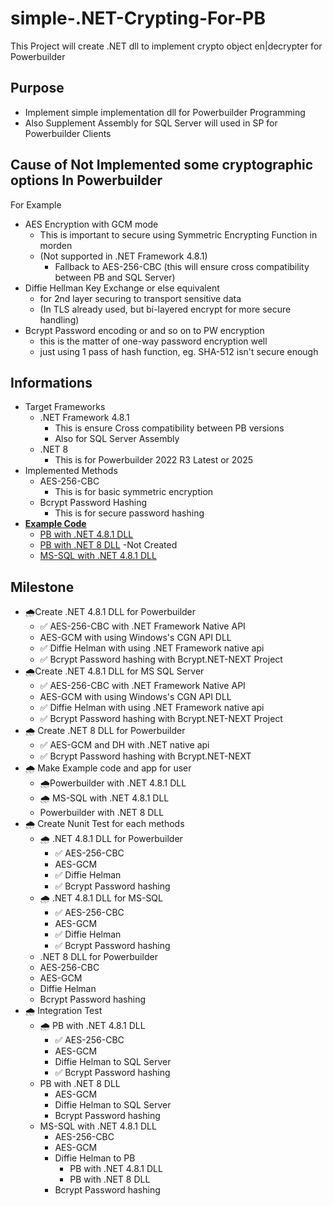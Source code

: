 # simple-.NET-Crypting-For-PB
This Project will create .NET dll to implement crypto object en|decrypter for Powerbuilder

## Purpose
- Implement simple implementation dll for Powerbuilder Programming
- Also Supplement Assembly for SQL Server will used in SP for Powerbuilder Clients

## Cause of Not Implemented some cryptographic options In Powerbuilder
For Example
- AES Encryption with GCM mode
  - This is important to secure using Symmetric Encrypting Function in morden
  - (Not supported in .NET Framework 4.8.1)
    - Fallback to AES-256-CBC (this will ensure cross compatibility between PB and SQL Server)
- Diffie Hellman Key Exchange or else equivalent
  - for 2nd layer securing to transport sensitive data 
  - (In TLS already used, but bi-layered encrypt for more secure handling)
- Bcrypt Password encoding or and so on to PW encryption
  - this is the matter of one-way password encryption well
  - just using 1 pass of hash function, eg. SHA-512 isn't secure enough

## Informations
- Target Frameworks
  - .NET Framework 4.8.1
    - This is ensure Cross compatibility between PB versions
    - Also for SQL Server Assembly
  - .NET 8
    - This is for Powerbuilder 2022 R3 Latest or 2025
- Implemented Methods
  - AES-256-CBC
    - This is for basic symmetric encryption
  - Bcrypt Password Hashing
    - This is for secure password hashing
- **[Example Code](https://github.com/yuseok-kim-edushare/simple-.net-Crypting-For-PowerBuilder/tree/main/Examples)**
  - [PB with .NET 4.8.1 DLL](https://github.com/yuseok-kim-edushare/simple-.net-Crypting-For-PowerBuilder/tree/main/Examples/Powerbuilder-Net%204.8)
  - [PB with .NET 8 DLL](https://github.com/yuseok-kim-edushare/simple-.net-Crypting-For-PowerBuilder/tree/main/Examples/Powerbuilder-Net%208) -Not Created
  - [MS-SQL with .NET 4.8.1 DLL](https://github.com/yuseok-kim-edushare/simple-.net-Crypting-For-PowerBuilder/tree/main/Examples/MS-SQL-Net%204.8)

  
## Milestone
- 🌧️Create .NET 4.8.1 DLL for Powerbuilder
  - ✅ AES-256-CBC with .NET Framework Native API
  - AES-GCM with using Windows's CGN API DLL
  - ✅ Diffie Helman with using .NET Framework native api
  - ✅ Bcrypt Password hashing with Bcrypt.NET-NEXT Project
- 🌧️Create .NET 4.8.1 DLL for MS SQL Server
  - ✅ AES-256-CBC with .NET Framework Native API
  - AES-GCM with using Windows's CGN API DLL
  - ✅ Diffie Helman with using .NET Framework native api
  - ✅ Bcrypt Password hashing with Bcrypt.NET-NEXT Project
- 🌧️ Create .NET 8 DLL for Powerbuilder
  - ✅ AES-GCM and DH with .NET native api
  - ✅ Bcrypt Password hashing with Bcrypt.NET-NEXT
- 🌧️ Make Example code and app for user
  - 🌧️Powerbuilder with .NET 4.8.1 DLL
  - 🌧️ MS-SQL with .NET 4.8.1 DLL
  - Powerbuilder with .NET 8 DLL
- 🌧️ Create Nunit Test for each methods
  - 🌧️ .NET 4.8.1 DLL for Powerbuilder
    - ✅ AES-256-CBC
    - AES-GCM
    - ✅ Diffie Helman
    - ✅ Bcrypt Password hashing
  - 🌧️ .NET 4.8.1 DLL for MS-SQL
    - ✅ AES-256-CBC
    - AES-GCM
    - ✅ Diffie Helman
    - ✅ Bcrypt Password hashing
  -  .NET 8 DLL for Powerbuilder
    - AES-256-CBC
    - AES-GCM
    - Diffie Helman
    - Bcrypt Password hashing
- 🌧️ Integration Test
  - 🌧️ PB with .NET 4.8.1 DLL
    - ✅ AES-256-CBC
    - AES-GCM
    - Diffie Helman to SQL Server
    - ✅ Bcrypt Password hashing
  - PB with .NET 8 DLL
    - AES-GCM
    - Diffie Helman to SQL Server
    - Bcrypt Password hashing
  - MS-SQL with .NET 4.8.1 DLL
    - AES-256-CBC
    - AES-GCM
    - Diffie Helman to PB
      - PB with .NET 4.8.1 DLL
      - PB with .NET 8 DLL
    - Bcrypt Password hashing



